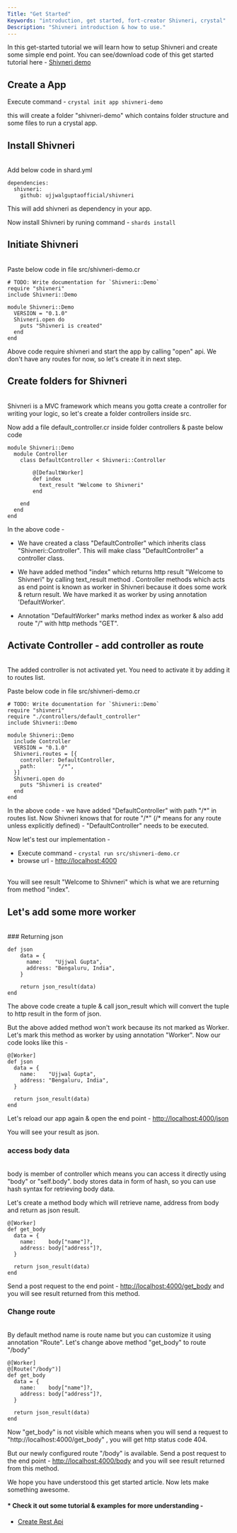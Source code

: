 ```yaml
---
Title: "Get Started"
Keywords: "introduction, get started, fort-creator Shivneri, crystal"
Description: "Shivneri introduction & how to use."
---
```


In this get-started tutorial we will learn how to setup Shivneri and create some simple end point. You can see/download code of this get started tutorial here -  <a target="_blank" href="https://github.com/ujjwalguptaofficial/shivneri-examples/tree/master/shivneri-demo">Shivneri demo</a>

## Create a App

Execute command - `crystal init app shivneri-demo`

this will create a folder "shivneri-demo" which contains folder structure and some files to run a crystal app.

## Install Shivneri

<br>Add below code in shard.yml

```
dependencies:
  shivneri:
    github: ujjwalguptaofficial/shivneri
```

This will add shivneri as dependency in your app.

Now install Shivneri by runing command - `shards install`

## Initiate Shivneri

<br>Paste below code in file src/shivneri-demo.cr

```
# TODO: Write documentation for `Shivneri::Demo`
require "shivneri"
include Shivneri::Demo

module Shivneri::Demo
  VERSION = "0.1.0"
  Shivneri.open do
    puts "Shivneri is created"
  end
end

```

Above code require shivneri and start the app by calling "open" api. We don't have any routes for now, so let's create it in next step.

## Create folders for Shivneri

<br>Shivneri is a MVC framework which means you gotta create a controller for writing your logic, so let's create a folder controllers inside src.

Now add a file default_controller.cr inside folder controllers & paste below code

```
module Shivneri::Demo
  module Controller
    class DefaultController < Shivneri::Controller

        @[DefaultWorker]
        def index
          text_result "Welcome to Shivneri"
        end

    end
  end
end
```

In the above code - 
* We have created a class "DefaultController" which inherits class "Shivneri::Controller". This will make class "DefaultController" a controller class.

*  We have added method "index" which returns http result "Welcome to Shivneri" by calling text_result method . Controller methods which acts as end point is known as worker in Shivneri because it does some work & return result. We have marked it as worker by using annotation 'DefaultWorker'.

*  Annotation "DefaultWorker" marks method index as worker & also add route "/" with http methods "GET".

## Activate Controller - add controller as route
<br>
The added controller is not activated yet. You need to activate it by adding it to routes list.

Paste below code in file src/shivneri-demo.cr

```
# TODO: Write documentation for `Shivneri::Demo`
require "shivneri"
require "./controllers/default_controller"
include Shivneri::Demo

module Shivneri::Demo
  include Controller
  VERSION = "0.1.0"
  Shivneri.routes = [{
    controller: DefaultController,
    path:       "/*",
  }]
  Shivneri.open do
    puts "Shivneri is created"
  end
end
```

In the above code - we have added "DefaultController" with path "/\*" in routes list. Now Shivneri knows that for route "/\*" (/\* means for any route unless explicitly defined) - "DefaultController" needs to be executed.

Now let's test our implementation -

* Execute command - `crystal run src/shivneri-demo.cr`
* browse url - <a href="http://localhost:4000" target="_blank">http://localhost:4000</a>

<br>
You will see result "Welcome to Shivneri" which is what we are returning from method "index".

## Let's add some more worker
<br>
### Returning json

```
def json
    data = {
      name:    "Ujjwal Gupta",
      address: "Bengaluru, India",
    }

    return json_result(data)
end
```

The above code create a tuple & call json_result which will convert the tuple to http result in the form of json. 

But the above added method won't work because its not marked as Worker. Let's mark this method as worker by using annotation "Worker". Now our code looks like this -

```
@[Worker]
def json
  data = {
    name:    "Ujjwal Gupta",
    address: "Bengaluru, India",
  }

  return json_result(data)
end
```

Let's reload our app again & open the end point - <a href="http://localhost:4000/json" target="_blank">http://localhost:4000/json</a>

You will see your result as json. 

### access body data

<br>body is member of controller which means you can access it directly using "body" or "self.body". body stores data in form of hash, so you can use hash syntax for retrieving body data.

Let's create a method body which will retrieve name, address from body and return as json result. 

```
@[Worker]
def get_body
  data = {
    name:    body["name"]?,
    address: body["address"]?,
  }

  return json_result(data)
end
```

Send a post request to the end point - <a href="http://localhost:4000/get_body" target="_blank">http://localhost:4000/get_body</a> and you will see result returned from this method.

### Change route

<br>By default method name is route name but you can customize it using annotation "Route". Let's change above method "get_body" to route "/body"

```
@[Worker]
@[Route("/body")]
def get_body
  data = {
    name:    body["name"]?,
    address: body["address"]?,
  }

  return json_result(data)
end
```

Now "get\_body" is not visible which means when you will send a request to "http://localhost:4000/get_body" , you will get http status code 404. 

But our newly configured route "/body" is available. Send a post request to the end point - <a href="http://localhost:4000/body" target="_blank">http://localhost:4000/body</a> and you will see result returned from this method.

We hope you have understood this get started article. Now lets make something awesome.

#### * Check it out some tutorial & examples for more understanding -

* [Create Rest Api](https://github.com/ujjwalguptaofficial/shivneri-examples/tree/master/rest)